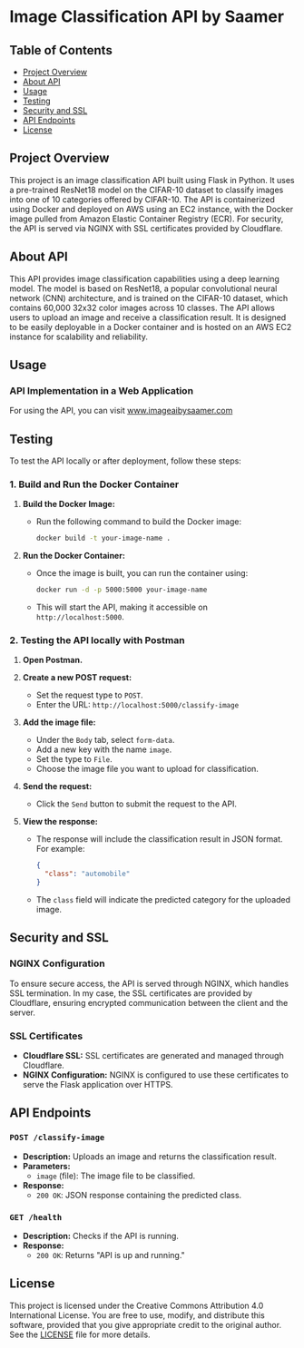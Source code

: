 # Image Classification API by Saamer

## Table of Contents
- [Project Overview](#project-overview)
- [About API](#About-Api)
- [Usage](#usage)
- [Testing](#testing)
- [Security and SSL](#security-and-ssl)
- [API Endpoints](#api-endpoints)
- [License](#license)

## Project Overview
This project is an image classification API built using Flask in Python. It uses a pre-trained ResNet18 model on the CIFAR-10 dataset to classify images into one of 10 categories offered by CIFAR-10. The API is containerized using Docker and deployed on AWS using an EC2 instance, with the Docker image pulled from Amazon Elastic Container Registry (ECR). For security, the API is served via NGINX with SSL certificates provided by Cloudflare.

## About API
This API provides image classification capabilities using a deep learning model. The model is based on ResNet18, a popular convolutional neural network (CNN) architecture, and is trained on the CIFAR-10 dataset, which contains 60,000 32x32 color images across 10 classes. 
The API allows users to upload an image and receive a classification result. It is designed to be easily deployable in a Docker container and is hosted on an AWS EC2 instance for scalability and reliability.

## Usage

### API Implementation in a Web Application

For using the API, you can visit www.imageaibysaamer.com 

## Testing

To test the API locally or after deployment, follow these steps:

### 1. Build and Run the Docker Container

1. **Build the Docker Image:**
   - Run the following command to build the Docker image:
     ```bash
     docker build -t your-image-name .
     ```

2. **Run the Docker Container:**
   - Once the image is built, you can run the container using:
     ```bash
     docker run -d -p 5000:5000 your-image-name
     ```
   - This will start the API, making it accessible on `http://localhost:5000`.

### 2. Testing the API locally with Postman

1. **Open Postman.**

2. **Create a new POST request:**
   - Set the request type to `POST`.
   - Enter the URL: `http://localhost:5000/classify-image` 

3. **Add the image file:**
   - Under the `Body` tab, select `form-data`.
   - Add a new key with the name `image`.
   - Set the type to `File`.
   - Choose the image file you want to upload for classification.

4. **Send the request:**
   - Click the `Send` button to submit the request to the API.

5. **View the response:**
   - The response will include the classification result in JSON format. For example:
     ```json
     {
       "class": "automobile"
     }
     ```
   - The `class` field will indicate the predicted category for the uploaded image.

## Security and SSL

### NGINX Configuration

To ensure secure access, the API is served through NGINX, which handles SSL termination. In my case, the SSL certificates are provided by Cloudflare, ensuring encrypted communication between the client and the server.

### SSL Certificates

- **Cloudflare SSL:** SSL certificates are generated and managed through Cloudflare.
- **NGINX Configuration:** NGINX is configured to use these certificates to serve the Flask application over HTTPS.

## API Endpoints

### `POST /classify-image`
- **Description:** Uploads an image and returns the classification result.
- **Parameters:** 
  - `image` (file): The image file to be classified.
- **Response:**
  - `200 OK`: JSON response containing the predicted class.

### `GET /health`
- **Description:** Checks if the API is running.
- **Response:**
  - `200 OK`: Returns "API is up and running."


## License

This project is licensed under the Creative Commons Attribution 4.0 International License. You are free to use, modify, and distribute this software, provided that you give appropriate credit to the original author. See the [LICENSE](LICENSE) file for more details.


